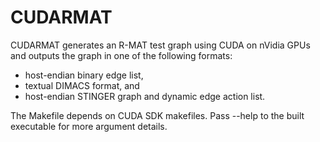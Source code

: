 # CUDARMAT

CUDARMAT generates an R-MAT test graph using CUDA on nVidia GPUs and
outputs the graph in one of the following formats:

- host-endian binary edge list,
- textual DIMACS format, and
- host-endian STINGER graph and dynamic edge action list.

The Makefile depends on CUDA SDK makefiles. Pass --help to the built
executable for more argument details.
